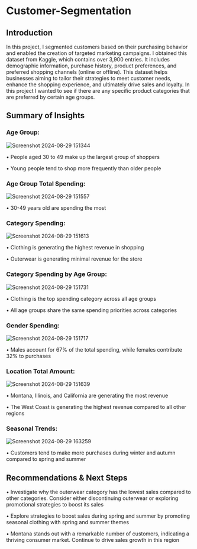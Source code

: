 # Customer-Segmentation
<h2>Introduction</h2>

In this project, I segmented customers based on their purchasing behavior and enabled the creation of targeted marketing campaigns. I obtained this dataset from Kaggle, which contains over 3,900 entries. It includes demographic information, purchase history, product preferences, and preferred shopping channels (online or offline). This dataset helps businesses aiming to tailor their strategies to meet customer needs, enhance the shopping experience, and ultimately drive sales and loyalty. In this project I wanted to see if there are any specific product categories that are preferred by certain age groups.
<h2>Summary of Insights</h2>

<h3>Age Group:</h3>

![Screenshot 2024-08-29 151344](https://github.com/user-attachments/assets/344522ed-3425-48eb-9802-770a499b111b)

<p>• People aged 30 to 49 make up the largest group of shoppers
   
  • Young people tend to shop more frequently than older people</p>

<h3>Age Group Total Spending: </h3> 

![Screenshot 2024-08-29 151557](https://github.com/user-attachments/assets/213708cc-4e9c-4f7b-bbe0-52a95854ff7e)

<p>• 30-49 years old are spending the most  </p>

<h3>Category Spending:</h3>

![Screenshot 2024-08-29 151613](https://github.com/user-attachments/assets/b11d109d-325e-419e-afdc-c28d3ac13b58)
<p>• Clothing is generating the highest revenue in shopping
   
  • Outerwear is generating minimal revenue for the store</p>

<h3>Category Spending by Age Group:</h3>

![Screenshot 2024-08-29 151731](https://github.com/user-attachments/assets/9e4430a1-8819-46f6-b921-7a6918ba6d84)
<p>• Clothing is the top spending category across all age groups
 
  • All age groups share the same spending priorities across categories</p> 

<h3>Gender Spending: </h3> 

![Screenshot 2024-08-29 151717](https://github.com/user-attachments/assets/3aa87421-a66e-427c-b6d0-aa66bd43a70e)
<p>• Males account for 67% of the total spending, while females contribute 32% to purchases</p>

<h3>Location Total Amount: </h3> 

![Screenshot 2024-08-29 151639](https://github.com/user-attachments/assets/7844b15b-891d-4714-ba3f-5ceaef86fb99)
<p>• Montana, Illinois, and California are generating the most revenue
   
  • The West Coast is generating the highest revenue compared to all other regions  </p>

<h3>Seasonal Trends: </h3> 

![Screenshot 2024-08-29 163259](https://github.com/user-attachments/assets/0dfe7b07-adf6-4570-9aa6-7f899937dc87)
<p>• Customers tend to make more purchases during winter and autumn compared to spring and summer</p>
  
<h2>Recommendations & Next Steps</h2>
<p>• Investigate why the outerwear category has the lowest sales compared to other categories. Consider either discontinuing outerwear or exploring promotional strategies to boost its sales

• Explore strategies to boost sales during spring and summer by promoting seasonal clothing with spring and summer themes

• Montana stands out with a remarkable number of customers, indicating a thriving consumer market. Continue to drive sales growth in this region</p>


